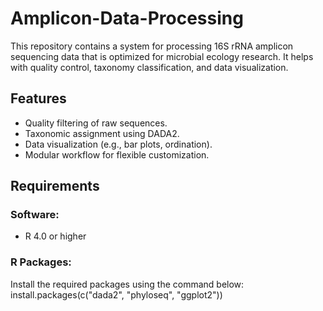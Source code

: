 # Amplicon-Data-Processing

This repository contains a system for processing 16S rRNA amplicon sequencing data that is optimized for microbial ecology research. It helps with quality control, taxonomy classification, and data visualization.

## Features
- Quality filtering of raw sequences.
- Taxonomic assignment using DADA2.
- Data visualization (e.g., bar plots, ordination).
- Modular workflow for flexible customization.

## Requirements

### Software:
- R 4.0 or higher

### R Packages:
Install the required packages using the command below:
install.packages(c("dada2", "phyloseq", "ggplot2"))
